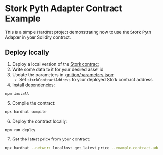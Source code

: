 # Stork Pyth Adapter Contract Example

This is a simple Hardhat project demonstrating how to use the Stork Pyth Adapter in your Solidity contract.

## Deploy locally

1. Deploy a local version of the [Stork contract](../../contracts/stork)
2. Write some data to it for your desired asset id  
3. Update the parameters in [ignition/parameters.json](ignition/parameters.json):
   - Set `storkContractAddress` to your deployed Stork contract address
4. Install dependencies:
```bash
npm install
```
5. Compile the contract:
```bash
npx hardhat compile
```
6. Deploy the contract locally:
```bash
npm run deploy
```
7. Get the latest price from your contract:
```bash
npx hardhat --network localhost get_latest_price --example-contract-address YOUR_DEPLOYED_CONTRACT_ADDRESS --price-id YOUR_ENCODED_ASSET_ID
```


